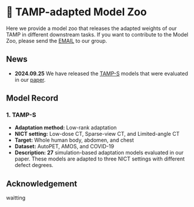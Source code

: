 # :monkey: TAMP-adapted Model Zoo

Here we provide a model zoo that releases the adapted weights of our TAMP in different downstream tasks. If you want to contribute to the Model Zoo, please send the [EMAIL](mailto:ythe1995@163.com) to our group.

## News
- **2024.09.25** We have released the [TAMP-S](https://seunic-my.sharepoint.cn/:f:/g/personal/220232198_seu_edu_cn/EqZML5JjkP9FtqUbhmytor0B0d99OmORaKeoqBySK2oDaQ?e=nEfALO) models that were evaluated in our [paper](https://arxiv.org/abs/2410.01591).

## Model Record
### 1. TAMP-S
- **Adaptation method:** Low-rank adaptation
- **NICT setting:** Low-dose CT, Sparse-view CT, and Limited-angle CT
- **Target:** Whole human body, abdomen, and chest
- **Dataset:** AutoPET, AMOS, and COVID-19
- **Description:** **27** simulation-based adaptation models evaluated in our paper. These models are adapted to three NICT settings with different defect degrees.

## Acknowledgement
waitting
